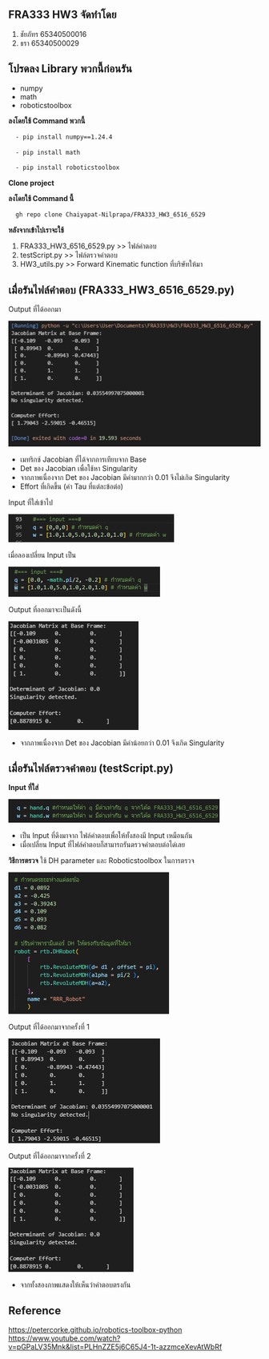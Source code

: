 ## **FRA333 HW3 จัดทำโดย**
1. ชัยภัทร 65340500016
2. ธรา 65340500029

## **โปรดลง Library พวกนี้ก่อนรัน**
  - numpy
  - math
  - roboticstoolbox

**ลงโดยใช้ Command พวกนี้**
```bash
  - pip install numpy==1.24.4
```
```bash
  - pip install math
```
```bash
  - pip install roboticstoolbox
```

**Clone project**

**ลงโดยใช้ Command นี้**
```bash
  gh repo clone Chaiyapat-Nilprapa/FRA333_HW3_6516_6529
```

**หลังจากเข้าไปเราจะใช้**

  1. FRA333_HW3_6516_6529.py >> ไฟล์คำตอบ
  2. testScript.py >> ไฟล์ตรวจคำตอบ
  3. HW3_utils.py >> Forward Kinematic function ที่บริษัทให้มา

## **เมื่อรันไฟล์คำตอบ (FRA333_HW3_6516_6529.py)**

  Output ที่ได้ออกมา

![Answer1](Answer1.png)

  - เมทริกซ์ Jacobian ที่ได้จากการเทียบจาก Base
  - Det ของ Jacobian เพื่อใช้หา Singularity
  - จากภาพเนื่องจาก Det ของ Jacobian มีค่ามากกว่า 0.01 จึงไม่เกิด Singularity
  - Effort ที่เกิดขึ้น (ค่า Tau ที่แต่ละข้อต่อ)

  Input ที่ใส่เข้าไป
  
  ![Input1](input1.png)

  เมื่อลองเปลี่ยน Input เป็น

  ![Input2](input2.png)

  Output ที่ออกมาจะเป็นดังนี้

  ![Answer2](Answer2.png)
  
  - จากภาพเนื่องจาก Det ของ Jacobian มีค่าน้อยกว่า 0.01 จึงเกิด Singularity  

## **เมื่อรันไฟล์ตรวจคำตอบ (testScript.py)**
  
  **Input ที่ใส่**
  
  ![Testcaseinput](TSinput.png)

  - เป็น Input ที่ดึงมาจาก ไฟล์คำตอบเพื่อให้ทั้งสองมี Input เหมือนกัน
  - เมื่อเปลี่ยน Input ที่ไฟล์คำตอบก็สามารถรันตรวจคำตอบต่อได่เลย

  **วิธีการตรวจ**
  ใช้ DH parameter และ Roboticstoolbox ในการตรวจ
 
  ![TestSol](TSsol.png)
  
  Output ที่ได้ออกมาจากครั้งที่ 1

  ![Testcase1](TS1.png)

  Output ที่ได้ออกมาจากครั้งที่ 2
 
  ![Testcase2](TS2.png)

  - จากทั้งสองภาพแสดงให้เห็นว่าคำตอบตรงกัน

## **Reference**
  https://petercorke.github.io/robotics-toolbox-python
  https://www.youtube.com/watch?v=pGPaLV35Mnk&list=PLHnZZE5j6C65J4-1t-azzmceXevAtWbRf

